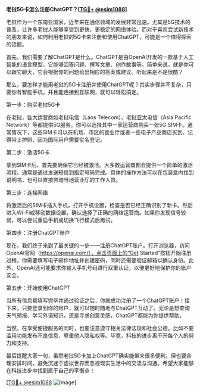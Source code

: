 **老挝5G卡怎么注册ChatGPT？[[TG💪+ @esim1088](https://t.me/s/esim1088)]**

老挝作为一个东南亚国家，近年来在通信领域的发展非常迅速。尤其是5G技术的普及，让许多老挝人能够享受到更快、更稳定的网络体验。而对于喜欢尝试新技术的朋友来说，如何利用老挝的5G卡来注册和使用ChatGPT，可能是一个值得探索的话题。

首先，我们需要了解ChatGPT是什么。ChatGPT是由OpenAI开发的一款基于人工智能的语言模型，它能够回答问题、撰写文章、创作故事等。简单来说，就是你可以跟它聊天，它会根据你的问题给出相应的答案或建议。听起来是不是很酷？

那么，要怎样才能用老挝的5G卡注册并使用ChatGPT呢？其实步骤并不复杂，只要你有智能手机，并且能连接到互联网，就可以轻松搞定。

第一步：购买老挝5G卡

在老挝，各大运营商如老挝电信（Laos Telecom）、老挝亚太电信（Asia Pacific Network）等都提供5G服务。你可以选择其中一家运营商购买一张5G SIM卡。通常情况下，这些SIM卡可以在机场、市区的营业厅或者一些电子产品商店买到。记得带上护照，因为国际用户需要实名登记。

第二步：激活5G卡

拿到SIM卡后，首先要确保它已经被激活。大多数运营商都会提供一个简单的激活流程，通常是通过发送短信到指定号码完成。具体的操作方法可以在包装盒内找到说明书，也可以直接咨询当地营业厅的工作人员。

第三步：连接网络

将激活后的SIM卡插入手机，打开手机设置，检查是否已经正确识别了新卡。然后进入Wi-Fi或移动数据设置，确认选择了正确的网络运营商。如果你发现信号较弱，可以尝试重启手机或切换飞行模式后再试。

第四步：注册ChatGPT账户

现在，我们终于来到了最关键的一步——注册ChatGPT账户。打开浏览器，访问OpenAI官网（https://openai.com/），点击页面上的“Get Started”按钮开始注册过程。你需要填写电子邮件地址并创建密码，同时还需要验证邮箱以确认身份。此外，OpenAI还可能要求你输入手机号码进行双重认证，以便更好地保护你的账户安全。

第五步：开始使用ChatGPT

当所有信息都填写完毕并通过验证之后，你就成功注册了一个ChatGPT账户！接下来，只要登录到你的账户，就可以随时随地与ChatGPT互动了。无论是想查询天气预报、学习外语知识，还是寻求创意灵感，ChatGPT都能为你提供帮助。

当然，在享受便捷服务的同时，也要注意遵守相关法律法规和社会公德。比如不要滥用功能发布不良信息，尊重他人隐私权等。毕竟，科技的进步离不开每个人的努力和支持。

最后提醒大家一句，虽然老挝5G卡加上ChatGPT确实能带来很多便利，但也要合理安排时间，避免沉迷于虚拟世界而忽视现实生活中的交流与沟通。希望大家能够在科技进步中找到属于自己的平衡点！

[[TG💪+ @esim1088](https://t.me/s/esim1088) ![Image](https://i.postimg.cc/4NQfJmqS/Snipaste-2025-05-13-00-14-12.png)]